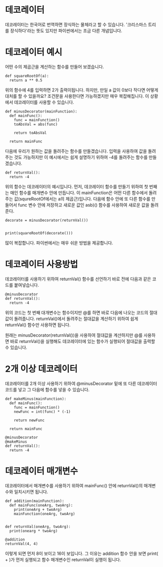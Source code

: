 # 데코레이터
데코레이터는 한국어로 번역하면 장식하는 물체라고 할 수 있습니다. '크리스마스 트리를 장식하다'라는 뜻도 있지만 파이썬에서는 조금 다른 개념입니다.

# 데코레이터 예시
어떤 수의 제곱근을 계산하는 함수를 만들어 보겠습니다.

```
def squareRootOf(a):
  return a ** 0.5
```

위의 함수에 4를 입력하면 2가 출력이됩니다. 하지만, 만일 a 값이 0보다 작다면 어떻게 대처를 할 수 있을까요? 조건문을 사용한다면 가능하겠지만 매우 복잡해집니다. 이 상황에서 데코레이터를 사용할 수 있습니다.

```
def minusDecorator(mainFunction):
  def mainFunc():
    func = mainFunction()
    toAbsVal = abs(func)

    return toAbsVal

  return mainFunc
```

다음에 우리가 원하는 값을 돌려주는 함수를 만들겠습니다. 입력을 사용하여 값을 돌려주는 것도 가능하지만 이 예시에서는 쉽게 설명하기 위하여 -4를 돌려주는 함수를 만들겠습니다.

```
def returnVal():
  return -4
```

위의 함수는 데코레이터의 예시입니다. 먼저, 데코레이터 함수를 만들기 위하여 첫 번째는 매인 함수를 매개변수 안에 만듭니다. 이 mainFunction은 어떤 다른 함수에서 돌려주는 값(squreRootOf에서는 a의 제곱근)입니다. 다음에 함수 안에 또 다른 함수를 만들어서 func 변수 안에 저장하고 새로운 값인 asb)() 함수를 사용하여 새로운 값을 돌려준다.

```
decorate = minusDecorator(returnVal())


print(squareRootOf(decorate()))
```

많이 복잡합니다. 파이썬에서는 매우 쉬운 방법을 제공합니다.

# 데코레이터 사용방법
데코레이터를 사용하기 위하여 returnVal() 함수를 선언하기 바로 전에 다음과 같은 코드를 붙여넣습니다.

```
@minusDecorator
def returnVal():
  return -4
```

위의 코드는 첫 번째 대개변수는 함수이지만 @를 하면 바로 다음에 나오는 코드의 절대값이 돌려줍니다. returnVal()에서 돌려주는 절대값을 계산하기 위하여 쉽게 returnVal() 함수만 사용하면 됩니다.

원래는 minusDecorator(returnVal())을 사용하여 절대값을 계산하지만 @를 사용하면 바로 returnVal()을 실행해도 데코레이터에 있는 함수가 실행되어 절대값을 출력할 수 있습니다.

# 2개 이상 데코레이터
데코레이터를 2개 이상 사용하기 위하여 @minusDecorator 밑에 또 다른 데코레이터 코드를 넣고 그 다음에 함수를 넣을 수 있습니다.

```
def makeMinus(mainFunction):
  def mainFunc():
    func = mainFunction()
    newFunc = int(func) * (-1)

    return newFunc

  return mainFunc

@minusDecorator
@makeMinus
def returnVal():
  return -4
```

# 데코레이터 매개변수
데코레이터에서 매개변수를 사용하기 위하여 mainFunc() 안에 returnVal()의 매개변수와 일치시키면 됩니다.

```
def addition(mainFunction):
  def mainFunc(oneArg, twoArg):
    print(oneArg + twoArg)
    mainFunction(oneArg, twoArg)


def returnVal(oneArg, twoArg):
  print(onearg * twoArg)

@addition
returnVal(4, 4)
```

이렇게 되면 먼저 8이 보이고 16이 보입니다. 그 이유는 addition 함수 안을 보면 print( + )가 먼저 실행되고 함수 매개변수인 returnVal이 실행이 됩니다.
